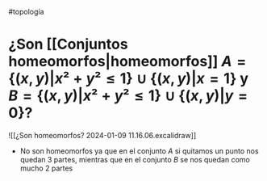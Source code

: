 #topología 

# ¿Son [[Conjuntos homeomorfos|homeomorfos]] $A=\{(x,y) | x² + y² \leq 1\} \cup \{(x,y) | x=1\}$ y $B=\{(x,y) | x² + y² \leq 1\} \cup \{(x,y) | y = 0\}$?

![[¿Son homeomorfos? 2024-01-09 11.16.06.excalidraw]]

- No son homeomorfos ya que en el conjunto $A$ si quitamos un punto nos quedan 3 partes, mientras que en el conjunto $B$ se nos quedan como mucho 2 partes